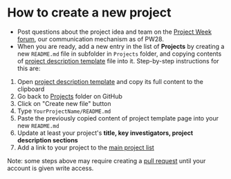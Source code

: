 # How to create a new project


- Post questions about the project idea and team on the [Project Week forum][forum], our communication mechanism as of PW28.
- When you are ready, add a new entry in the list of **Projects** by creating a new `README.md` file in subfolder in `Projects` folder, and copying contents of [project description template][project-description-template] file into it. Step-by-step instructions for this are:

1. Open [project description template][project-description-template] and copy its full content to the clipboard
1. Go back to [Projects](https://github.com/NA-MIC/ProjectWeek/tree/master/PW33_2020_GranCanaria/Projects) folder on GitHub
1. Click on "Create new file" button
1. Type `YourProjectName/README.md`
1. Paste the previously copied content of project template page into your new `README.md`
1. Update at least your project's __title, key investigators, project description sections__
1. Add a link to your project to the [main project list](../README.md#ProjectsList)

Note: some steps above may require creating a [pull request](https://help.github.com/articles/creating-a-pull-request/) until your account is given write access.

[forum]: https://github.com/orgs/NA-MIC/teams/pw30/discussions
[project-description-template]: https://raw.githubusercontent.com/NA-MIC/ProjectWeek/master/PW30_2019_GranCanaria/Projects/Template/README.md
